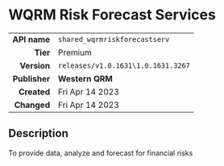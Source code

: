# WQRM Risk Forecast Services
| | |
|-:|-|
|**API name**|`shared_wqrmriskforecastserv`|
|**Tier**|Premium|
|**Version**|`releases/v1.0.1631\1.0.1631.3267`|
|**Publisher**|**Western QRM**|
|**Created**|Fri Apr 14 2023|
|**Changed**|Fri Apr 14 2023|

## Description
To provide data, analyze and forecast for financial risks
